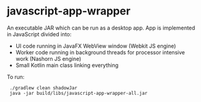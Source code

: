 # javascript-app-wrapper

An executable JAR which can be run as a desktop app. App is implemented in JavaScript divided into:
- UI code running in JavaFX WebView window (Webkit JS engine)
- Worker code running in background threads for processor intensive work (Nashorn JS engine)
- Small Kotlin main class linking everything

To run:
```
 ./gradlew clean shadowJar
 java -jar build/libs/javascript-app-wrapper-all.jar
```